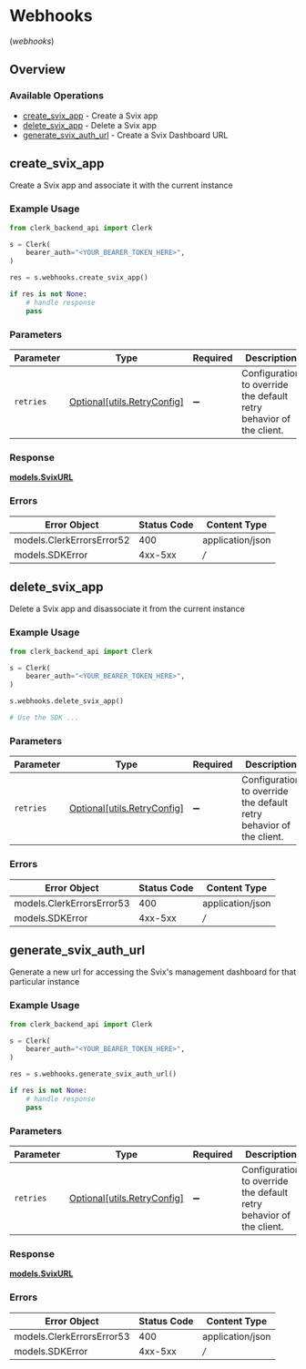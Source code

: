 # Webhooks
(*webhooks*)

## Overview

### Available Operations

* [create_svix_app](#create_svix_app) - Create a Svix app
* [delete_svix_app](#delete_svix_app) - Delete a Svix app
* [generate_svix_auth_url](#generate_svix_auth_url) - Create a Svix Dashboard URL

## create_svix_app

Create a Svix app and associate it with the current instance

### Example Usage

```python
from clerk_backend_api import Clerk

s = Clerk(
    bearer_auth="<YOUR_BEARER_TOKEN_HERE>",
)

res = s.webhooks.create_svix_app()

if res is not None:
    # handle response
    pass

```

### Parameters

| Parameter                                                           | Type                                                                | Required                                                            | Description                                                         |
| ------------------------------------------------------------------- | ------------------------------------------------------------------- | ------------------------------------------------------------------- | ------------------------------------------------------------------- |
| `retries`                                                           | [Optional[utils.RetryConfig]](../../models/utils/retryconfig.md)    | :heavy_minus_sign:                                                  | Configuration to override the default retry behavior of the client. |

### Response

**[models.SvixURL](../../models/svixurl.md)**

### Errors

| Error Object              | Status Code               | Content Type              |
| ------------------------- | ------------------------- | ------------------------- |
| models.ClerkErrorsError52 | 400                       | application/json          |
| models.SDKError           | 4xx-5xx                   | */*                       |


## delete_svix_app

Delete a Svix app and disassociate it from the current instance

### Example Usage

```python
from clerk_backend_api import Clerk

s = Clerk(
    bearer_auth="<YOUR_BEARER_TOKEN_HERE>",
)

s.webhooks.delete_svix_app()

# Use the SDK ...

```

### Parameters

| Parameter                                                           | Type                                                                | Required                                                            | Description                                                         |
| ------------------------------------------------------------------- | ------------------------------------------------------------------- | ------------------------------------------------------------------- | ------------------------------------------------------------------- |
| `retries`                                                           | [Optional[utils.RetryConfig]](../../models/utils/retryconfig.md)    | :heavy_minus_sign:                                                  | Configuration to override the default retry behavior of the client. |

### Errors

| Error Object              | Status Code               | Content Type              |
| ------------------------- | ------------------------- | ------------------------- |
| models.ClerkErrorsError53 | 400                       | application/json          |
| models.SDKError           | 4xx-5xx                   | */*                       |


## generate_svix_auth_url

Generate a new url for accessing the Svix's management dashboard for that particular instance

### Example Usage

```python
from clerk_backend_api import Clerk

s = Clerk(
    bearer_auth="<YOUR_BEARER_TOKEN_HERE>",
)

res = s.webhooks.generate_svix_auth_url()

if res is not None:
    # handle response
    pass

```

### Parameters

| Parameter                                                           | Type                                                                | Required                                                            | Description                                                         |
| ------------------------------------------------------------------- | ------------------------------------------------------------------- | ------------------------------------------------------------------- | ------------------------------------------------------------------- |
| `retries`                                                           | [Optional[utils.RetryConfig]](../../models/utils/retryconfig.md)    | :heavy_minus_sign:                                                  | Configuration to override the default retry behavior of the client. |

### Response

**[models.SvixURL](../../models/svixurl.md)**

### Errors

| Error Object              | Status Code               | Content Type              |
| ------------------------- | ------------------------- | ------------------------- |
| models.ClerkErrorsError53 | 400                       | application/json          |
| models.SDKError           | 4xx-5xx                   | */*                       |
